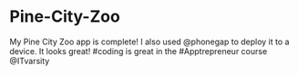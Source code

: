 # Pine-City-Zoo
My Pine City Zoo app is complete! I also used @phonegap to deploy it to a device. It looks great! #coding is great in the #Apptrepreneur course @ITvarsity
